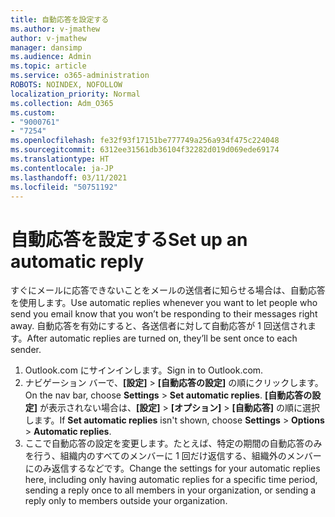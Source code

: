 ```yaml
---
title: 自動応答を設定する
ms.author: v-jmathew
author: v-jmathew
manager: dansimp
ms.audience: Admin
ms.topic: article
ms.service: o365-administration
ROBOTS: NOINDEX, NOFOLLOW
localization_priority: Normal
ms.collection: Adm_O365
ms.custom:
- "9000761"
- "7254"
ms.openlocfilehash: fe32f93f17151be777749a256a934f475c224048
ms.sourcegitcommit: 6312ee31561db36104f32282d019d069ede69174
ms.translationtype: HT
ms.contentlocale: ja-JP
ms.lasthandoff: 03/11/2021
ms.locfileid: "50751192"
---
```

# <a name="set-up-an-automatic-reply"></a><span data-ttu-id="dec24-102">自動応答を設定する</span><span class="sxs-lookup"><span data-stu-id="dec24-102">Set up an automatic reply</span></span>

<span data-ttu-id="dec24-103">すぐにメールに応答できないことをメールの送信者に知らせる場合は、自動応答を使用します。</span><span class="sxs-lookup"><span data-stu-id="dec24-103">Use automatic replies whenever you want to let people who send you email know that you won’t be responding to their messages right away.</span></span> <span data-ttu-id="dec24-104">自動応答を有効にすると、各送信者に対して自動応答が 1 回送信されます。</span><span class="sxs-lookup"><span data-stu-id="dec24-104">After automatic replies are turned on, they’ll be sent once to each sender.</span></span>

1. <span data-ttu-id="dec24-105">Outlook.com にサインインします。</span><span class="sxs-lookup"><span data-stu-id="dec24-105">Sign in to Outlook.com.</span></span>
2. <span data-ttu-id="dec24-106">ナビゲーション バーで、**[設定]** > **[自動応答の設定]** の順にクリックします。</span><span class="sxs-lookup"><span data-stu-id="dec24-106">On the nav bar, choose **Settings** > **Set automatic replies**.</span></span> <span data-ttu-id="dec24-107">**[自動応答の設定]** が表示されない場合は、**[設定]** > **[オプション]** > **[自動応答]** の順に選択します。</span><span class="sxs-lookup"><span data-stu-id="dec24-107">If **Set automatic replies** isn't shown, choose **Settings** > **Options** > **Automatic replies**.</span></span>
3. <span data-ttu-id="dec24-108">ここで自動応答の設定を変更します。たとえば、特定の期間の自動応答のみを行う、組織内のすべてのメンバーに 1 回だけ返信する、組織外のメンバーにのみ返信するなどです。</span><span class="sxs-lookup"><span data-stu-id="dec24-108">Change the settings for your automatic replies here, including only having automatic replies for a specific time period, sending a reply once to all members in your organization, or sending a reply only to members outside your organization.</span></span>
